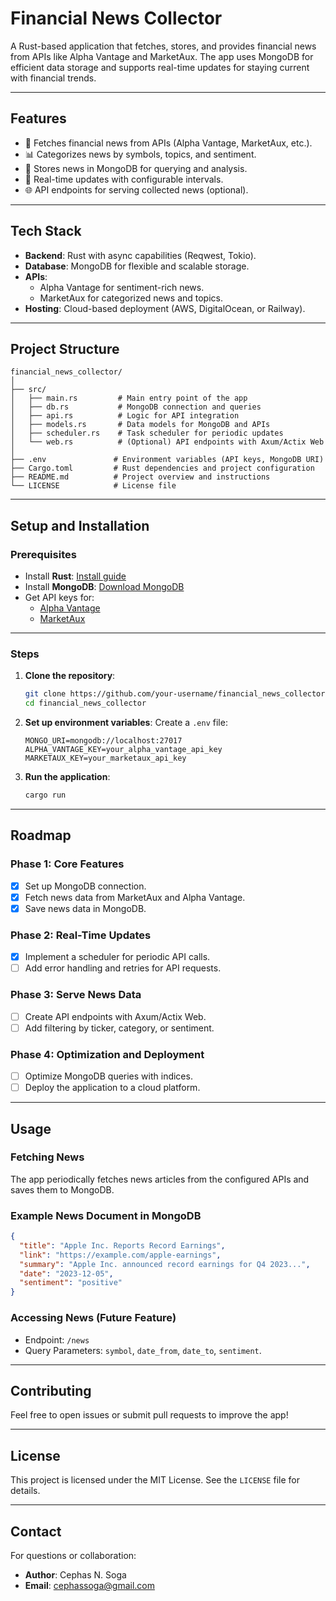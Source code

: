 # **Financial News Collector**

A Rust-based application that fetches, stores, and provides financial news from APIs like Alpha Vantage and MarketAux. The app uses MongoDB for efficient data storage and supports real-time updates for staying current with financial trends.

---

## **Features**
- 📰 Fetches financial news from APIs (Alpha Vantage, MarketAux, etc.).
- 📊 Categorizes news by symbols, topics, and sentiment.
- 💾 Stores news in MongoDB for querying and analysis.
- 🔄 Real-time updates with configurable intervals.
- 🌐 API endpoints for serving collected news (optional).

---

## **Tech Stack**
- **Backend**: Rust with async capabilities (Reqwest, Tokio).
- **Database**: MongoDB for flexible and scalable storage.
- **APIs**: 
  - Alpha Vantage for sentiment-rich news.
  - MarketAux for categorized news and topics.
- **Hosting**: Cloud-based deployment (AWS, DigitalOcean, or Railway).

---

## **Project Structure**
```
financial_news_collector/
│
├── src/
│   ├── main.rs         # Main entry point of the app
│   ├── db.rs           # MongoDB connection and queries
│   ├── api.rs          # Logic for API integration
│   ├── models.rs       # Data models for MongoDB and APIs
│   ├── scheduler.rs    # Task scheduler for periodic updates
│   └── web.rs          # (Optional) API endpoints with Axum/Actix Web
│
├── .env               # Environment variables (API keys, MongoDB URI)
├── Cargo.toml         # Rust dependencies and project configuration
├── README.md          # Project overview and instructions
└── LICENSE            # License file
```

---

## **Setup and Installation**

### **Prerequisites**
- Install **Rust**: [Install guide](https://www.rust-lang.org/tools/install)
- Install **MongoDB**: [Download MongoDB](https://www.mongodb.com/try/download/community)
- Get API keys for:
  - [Alpha Vantage](https://www.alphavantage.co/support/#api-key)
  - [MarketAux](https://marketaux.com/)

---

### **Steps**
1. **Clone the repository**:
   ```bash
   git clone https://github.com/your-username/financial_news_collector.git
   cd financial_news_collector
   ```

2. **Set up environment variables**:
   Create a `.env` file:
   ```
   MONGO_URI=mongodb://localhost:27017
   ALPHA_VANTAGE_KEY=your_alpha_vantage_api_key
   MARKETAUX_KEY=your_marketaux_api_key
   ```

3. **Run the application**:
   ```bash
   cargo run
   ```

---

## **Roadmap**

### Phase 1: Core Features
- [x] Set up MongoDB connection.
- [x] Fetch news data from MarketAux and Alpha Vantage.
- [x] Save news data in MongoDB.

### Phase 2: Real-Time Updates
- [x] Implement a scheduler for periodic API calls.
- [ ] Add error handling and retries for API requests.

### Phase 3: Serve News Data
- [ ] Create API endpoints with Axum/Actix Web.
- [ ] Add filtering by ticker, category, or sentiment.

### Phase 4: Optimization and Deployment
- [ ] Optimize MongoDB queries with indices.
- [ ] Deploy the application to a cloud platform.

---

## **Usage**

### Fetching News
The app periodically fetches news articles from the configured APIs and saves them to MongoDB.

### Example News Document in MongoDB
```json
{
  "title": "Apple Inc. Reports Record Earnings",
  "link": "https://example.com/apple-earnings",
  "summary": "Apple Inc. announced record earnings for Q4 2023...",
  "date": "2023-12-05",
  "sentiment": "positive"
}
```

### Accessing News (Future Feature)
- Endpoint: `/news`
- Query Parameters: `symbol`, `date_from`, `date_to`, `sentiment`.

---

## **Contributing**
Feel free to open issues or submit pull requests to improve the app!

---

## **License**
This project is licensed under the MIT License. See the `LICENSE` file for details.

---

## **Contact**
For questions or collaboration:
- **Author**: Cephas N. Soga
- **Email**: cephassoga@gmail.com